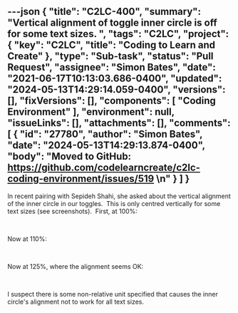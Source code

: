 ---json
{
  "title": "C2LC-400",
  "summary": "Vertical alignment of toggle inner circle is off for some text sizes. ",
  "tags": "C2LC",
  "project": {
    "key": "C2LC",
    "title": "Coding to Learn and Create"
  },
  "type": "Sub-task",
  "status": "Pull Request",
  "assignee": "Simon Bates",
  "date": "2021-06-17T10:13:03.686-0400",
  "updated": "2024-05-13T14:29:14.059-0400",
  "versions": [],
  "fixVersions": [],
  "components": [
    "Coding Environment"
  ],
  "environment": null,
  "issueLinks": [],
  "attachments": [],
  "comments": [
    {
      "id": "27780",
      "author": "Simon Bates",
      "date": "2024-05-13T14:29:13.874-0400",
      "body": "Moved to GitHub: <https://github.com/codelearncreate/c2lc-coding-environment/issues/519>&#x20;\n"
    }
  ]
}
---
In recent pairing with Sepideh Shahi, she asked about the vertical alignment of the inner circle in our toggles.  This is only centred vertically for some text sizes (see screenshots).  First, at 100%:

<!-- media: file 96c7f9b7-aad3-4054-8674-3aa9e8bbce1b -->

 

Now at 110%:

<!-- media: file 83df709d-4068-4d8f-a55f-e9b3df835b50 -->

 

Now at 125%, where the alignment seems OK:

 

<!-- media: file d0a1b072-629b-40c1-ba6b-5c1f5a32bed2 -->

I suspect there is some non-relative unit specified that causes the inner circle's alignment not to work for all text sizes.

        